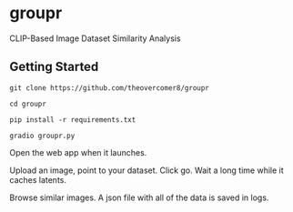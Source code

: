 # groupr
CLIP-Based Image Dataset Similarity Analysis

## Getting Started
`git clone https://github.com/theovercomer8/groupr`

`cd groupr`

`pip install -r requirements.txt`

`gradio groupr.py`

Open the web app when it launches.

Upload an image, point to your dataset. Click go. Wait a long time while it caches latents.

Browse similar images. A json file with all of the data is saved in logs.
